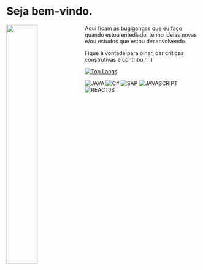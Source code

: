 # Seja bem-vindo.

<img align="left" width="40%" src="https://lojanerd.com.br/wp-content/uploads/2021/05/na_minha_maquina_funfa_1.jpg"/>

Aqui ficam as bugigangas que eu faço quando estou entediado, tenho ideias novas e/ou estudos que estou desenvolvendo. 

Fique à vontade para olhar, dar críticas construtivas e contribuir. :)

[![Top Langs](https://github-readme-stats.vercel.app/api/top-langs/?username=vitorlany&layout=donut)](https://github.com/anuraghazra/github-readme-stats)

![JAVA](https://img.shields.io/badge/Java-ED8B00?style=for-the-badge&logo=openjdk&logoColor=white)
![C#](https://img.shields.io/badge/C%23-239120?style=for-the-badge&logo=c-sharp&logoColor=white)
![SAP](https://img.shields.io/badge/SAP-0FAAFF?style=for-the-badge&logo=sap&logoColor=white)
![JAVASCRIPT](https://img.shields.io/badge/JavaScript-F7DF1E?style=for-the-badge&logo=JavaScript&logoColor=white)
![REACTJS](https://img.shields.io/badge/React-20232A?style=for-the-badge&logo=react&logoColor=61DAFB)
